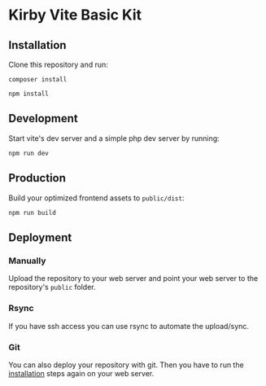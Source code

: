 # Kirby Vite Basic Kit

## Installation

Clone this repository and run:
```
composer install
```
```
npm install
```

## Development

Start vite's dev server and a simple php dev server by running:
```
npm run dev
```

## Production

Build your optimized frontend assets to `public/dist`:
```
npm run build
```

## Deployment

### Manually

Upload the repository to your web server and point your web server to the repository's `public` folder.

### Rsync

If you have ssh access you can use rsync to automate the upload/sync.

### Git

You can also deploy your repository with git. Then you have to run the [installation](#installation) steps again on your web server.
